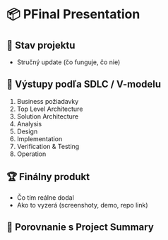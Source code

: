 # 📦 PFinal Presentation
## 🔖 Stav projektu
- Stručný update (čo funguje, čo nie)  
## 🧩 Výstupy podľa SDLC / V-modelu
1. Business požiadavky  
2. Top Level Architecture  
3. Solution Architecture  
4. Analysis  
5. Design  
6. Implementation  
7. Verification & Testing  
8. Operation  
## 🏆 Finálny produkt
- Čo tím reálne dodal  
- Ako to vyzerá (screenshoty, demo, repo link)  
## 🧭 Porovnanie s Project Summary